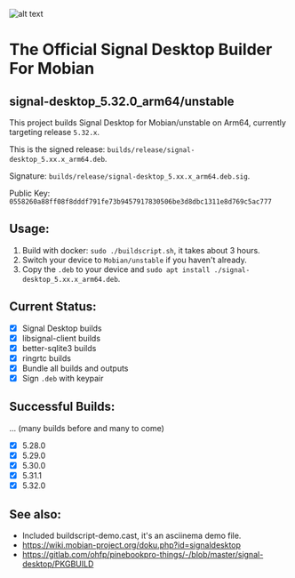 ![alt text](https://signal.org/assets/header/logo-f7ef605fe417d5520d38d546b3b774b4261c75220b9904da4d8b2ffc19a761ff.png)

# The Official Signal Desktop Builder For Mobian

## signal-desktop_5.32.0_arm64/unstable

This project builds Signal Desktop for Mobian/unstable on Arm64, currently targeting release `5.32.x`.

This is the signed release: `builds/release/signal-desktop_5.xx.x_arm64.deb`.

Signature: `builds/release/signal-desktop_5.xx.x_arm64.deb.sig`.

Public Key: `0558260a88ff08f8dddf791fe73b9457917830506be3d8dbc1311e8d769c5ac777`

## Usage:

1. Build with docker: `sudo ./buildscript.sh`, it takes about 3 hours.
2. Switch your device to `Mobian/unstable` if you haven't already.
2. Copy the `.deb` to your device and `sudo apt install ./signal-desktop_5.xx.x_arm64.deb`.

## Current Status:

* [x] Signal Desktop builds
* [x] libsignal-client builds
* [x] better-sqlite3 builds
* [x] ringrtc builds
* [x] Bundle all builds and outputs
* [x] Sign `.deb` with keypair

## Successful Builds:

... (many builds before and many to come)

* [x] 5.28.0
* [x] 5.29.0
* [x] 5.30.0
* [x] 5.31.1
* [x] 5.32.0

## See also:

* Included buildscript-demo.cast, it's an asciinema demo file.
* https://wiki.mobian-project.org/doku.php?id=signaldesktop
* https://gitlab.com/ohfp/pinebookpro-things/-/blob/master/signal-desktop/PKGBUILD
